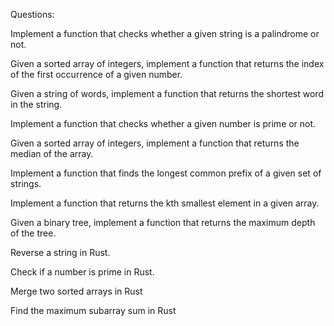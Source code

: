 Questions:

Implement a function that checks whether a given string is a palindrome or not.

Given a sorted array of integers, implement a function that returns the index of the first occurrence of a given number.

Given a string of words, implement a function that returns the shortest word in the string.

Implement a function that checks whether a given number is prime or not.

Given a sorted array of integers, implement a function that returns the median of the array.

Implement a function that finds the longest common prefix of a given set of strings.

Implement a function that returns the kth smallest element in a given array.

Given a binary tree, implement a function that returns the maximum depth of the tree.

Reverse a string in Rust.

Check if a number is prime in Rust.

Merge two sorted arrays in Rust

Find the maximum subarray sum in Rust
